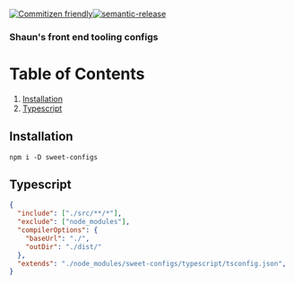 [![Commitizen friendly](https://img.shields.io/badge/commitizen-friendly-brightgreen.svg)](http://commitizen.github.io/cz-cli/)[![semantic-release](https://img.shields.io/badge/%20%20%F0%9F%93%A6%F0%9F%9A%80-semantic--release-e10079.svg)](https://github.com/semantic-release/semantic-release)


### Shaun's front end tooling configs

# Table of Contents
1. [Installation](#installation)
2. [Typescript](#typescript)

## Installation
`npm i -D sweet-configs`

## Typescript
```json
{
  "include": ["./src/**/*"],
  "exclude": ["node_modules"],
  "compilerOptions": {
    "baseUrl": "./",
    "outDir": "./dist/"
  },
  "extends": "./node_modules/sweet-configs/typescript/tsconfig.json",
}
```